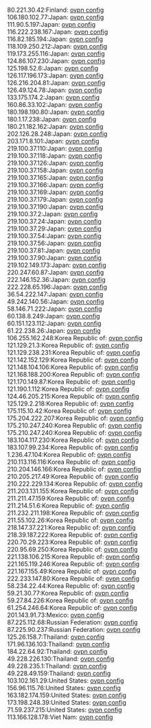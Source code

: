 80.221.30.42:Finland: [ovpn config](vpn/80_221_30_42.ovpn)  
106.180.102.77:Japan: [ovpn config](vpn/106_180_102_77.ovpn)  
111.90.5.197:Japan: [ovpn config](vpn/111_90_5_197.ovpn)  
116.222.238.167:Japan: [ovpn config](vpn/116_222_238_167.ovpn)  
116.82.185.194:Japan: [ovpn config](vpn/116_82_185_194.ovpn)  
118.109.250.212:Japan: [ovpn config](vpn/118_109_250_212.ovpn)  
119.173.255.116:Japan: [ovpn config](vpn/119_173_255_116.ovpn)  
124.86.107.230:Japan: [ovpn config](vpn/124_86_107_230.ovpn)  
125.198.52.6:Japan: [ovpn config](vpn/125_198_52_6.ovpn)  
126.117.196.173:Japan: [ovpn config](vpn/126_117_196_173.ovpn)  
126.216.204.81:Japan: [ovpn config](vpn/126_216_204_81.ovpn)  
126.49.124.78:Japan: [ovpn config](vpn/126_49_124_78.ovpn)  
133.175.174.2:Japan: [ovpn config](vpn/133_175_174_2.ovpn)  
160.86.33.102:Japan: [ovpn config](vpn/160_86_33_102.ovpn)  
180.198.190.80:Japan: [ovpn config](vpn/180_198_190_80.ovpn)  
180.1.17.238:Japan: [ovpn config](vpn/180_1_17_238.ovpn)  
180.21.182.162:Japan: [ovpn config](vpn/180_21_182_162.ovpn)  
202.126.28.248:Japan: [ovpn config](vpn/202_126_28_248.ovpn)  
203.171.8.101:Japan: [ovpn config](vpn/203_171_8_101.ovpn)  
219.100.37.110:Japan: [ovpn config](vpn/219_100_37_110.ovpn)  
219.100.37.118:Japan: [ovpn config](vpn/219_100_37_118.ovpn)  
219.100.37.126:Japan: [ovpn config](vpn/219_100_37_126.ovpn)  
219.100.37.158:Japan: [ovpn config](vpn/219_100_37_158.ovpn)  
219.100.37.165:Japan: [ovpn config](vpn/219_100_37_165.ovpn)  
219.100.37.166:Japan: [ovpn config](vpn/219_100_37_166.ovpn)  
219.100.37.169:Japan: [ovpn config](vpn/219_100_37_169.ovpn)  
219.100.37.179:Japan: [ovpn config](vpn/219_100_37_179.ovpn)  
219.100.37.190:Japan: [ovpn config](vpn/219_100_37_190.ovpn)  
219.100.37.2:Japan: [ovpn config](vpn/219_100_37_2.ovpn)  
219.100.37.24:Japan: [ovpn config](vpn/219_100_37_24.ovpn)  
219.100.37.29:Japan: [ovpn config](vpn/219_100_37_29.ovpn)  
219.100.37.54:Japan: [ovpn config](vpn/219_100_37_54.ovpn)  
219.100.37.56:Japan: [ovpn config](vpn/219_100_37_56.ovpn)  
219.100.37.81:Japan: [ovpn config](vpn/219_100_37_81.ovpn)  
219.100.37.90:Japan: [ovpn config](vpn/219_100_37_90.ovpn)  
219.102.149.173:Japan: [ovpn config](vpn/219_102_149_173.ovpn)  
220.247.60.87:Japan: [ovpn config](vpn/220_247_60_87.ovpn)  
222.146.152.36:Japan: [ovpn config](vpn/222_146_152_36.ovpn)  
222.228.65.196:Japan: [ovpn config](vpn/222_228_65_196.ovpn)  
36.54.222.147:Japan: [ovpn config](vpn/36_54_222_147.ovpn)  
49.242.140.56:Japan: [ovpn config](vpn/49_242_140_56.ovpn)  
58.146.71.222:Japan: [ovpn config](vpn/58_146_71_222.ovpn)  
60.138.8.249:Japan: [ovpn config](vpn/60_138_8_249.ovpn)  
60.151.123.112:Japan: [ovpn config](vpn/60_151_123_112.ovpn)  
61.22.238.26:Japan: [ovpn config](vpn/61_22_238_26.ovpn)  
106.255.162.248:Korea Republic of: [ovpn config](vpn/106_255_162_248.ovpn)  
121.129.21.3:Korea Republic of: [ovpn config](vpn/121_129_21_3.ovpn)  
121.129.238.231:Korea Republic of: [ovpn config](vpn/121_129_238_231.ovpn)  
121.142.152.129:Korea Republic of: [ovpn config](vpn/121_142_152_129.ovpn)  
121.148.104.106:Korea Republic of: [ovpn config](vpn/121_148_104_106.ovpn)  
121.168.188.200:Korea Republic of: [ovpn config](vpn/121_168_188_200.ovpn)  
121.170.149.87:Korea Republic of: [ovpn config](vpn/121_170_149_87.ovpn)  
121.190.1.112:Korea Republic of: [ovpn config](vpn/121_190_1_112.ovpn)  
124.46.205.215:Korea Republic of: [ovpn config](vpn/124_46_205_215.ovpn)  
125.129.2.218:Korea Republic of: [ovpn config](vpn/125_129_2_218.ovpn)  
175.115.10.42:Korea Republic of: [ovpn config](vpn/175_115_10_42.ovpn)  
175.204.222.207:Korea Republic of: [ovpn config](vpn/175_204_222_207.ovpn)  
175.210.247.240:Korea Republic of: [ovpn config](vpn/175_210_247_240.ovpn)  
175.210.247.240:Korea Republic of: [ovpn config](vpn/175_210_247_240.ovpn)  
183.104.117.230:Korea Republic of: [ovpn config](vpn/183_104_117_230.ovpn)  
183.107.99.234:Korea Republic of: [ovpn config](vpn/183_107_99_234.ovpn)  
1.236.47.104:Korea Republic of: [ovpn config](vpn/1_236_47_104.ovpn)  
210.113.116.116:Korea Republic of: [ovpn config](vpn/210_113_116_116.ovpn)  
210.204.146.166:Korea Republic of: [ovpn config](vpn/210_204_146_166.ovpn)  
210.205.217.49:Korea Republic of: [ovpn config](vpn/210_205_217_49.ovpn)  
210.222.229.134:Korea Republic of: [ovpn config](vpn/210_222_229_134.ovpn)  
211.203.131.155:Korea Republic of: [ovpn config](vpn/211_203_131_155.ovpn)  
211.211.47.159:Korea Republic of: [ovpn config](vpn/211_211_47_159.ovpn)  
211.214.51.6:Korea Republic of: [ovpn config](vpn/211_214_51_6.ovpn)  
211.232.211.198:Korea Republic of: [ovpn config](vpn/211_232_211_198.ovpn)  
211.55.102.26:Korea Republic of: [ovpn config](vpn/211_55_102_26.ovpn)  
218.147.37.221:Korea Republic of: [ovpn config](vpn/218_147_37_221.ovpn)  
218.39.187.222:Korea Republic of: [ovpn config](vpn/218_39_187_222.ovpn)  
220.70.29.223:Korea Republic of: [ovpn config](vpn/220_70_29_223.ovpn)  
220.95.69.250:Korea Republic of: [ovpn config](vpn/220_95_69_250.ovpn)  
221.138.106.215:Korea Republic of: [ovpn config](vpn/221_138_106_215.ovpn)  
221.165.119.246:Korea Republic of: [ovpn config](vpn/221_165_119_246.ovpn)  
221.167.155.49:Korea Republic of: [ovpn config](vpn/221_167_155_49.ovpn)  
222.233.147.80:Korea Republic of: [ovpn config](vpn/222_233_147_80.ovpn)  
58.234.22.44:Korea Republic of: [ovpn config](vpn/58_234_22_44.ovpn)  
59.21.30.77:Korea Republic of: [ovpn config](vpn/59_21_30_77.ovpn)  
59.27.84.226:Korea Republic of: [ovpn config](vpn/59_27_84_226.ovpn)  
61.254.246.64:Korea Republic of: [ovpn config](vpn/61_254_246_64.ovpn)  
201.143.91.73:Mexico: [ovpn config](vpn/201_143_91_73.ovpn)  
87.225.112.68:Russian Federation: [ovpn config](vpn/87_225_112_68.ovpn)  
87.225.90.237:Russian Federation: [ovpn config](vpn/87_225_90_237.ovpn)  
125.26.158.7:Thailand: [ovpn config](vpn/125_26_158_7.ovpn)  
171.96.136.103:Thailand: [ovpn config](vpn/171_96_136_103.ovpn)  
184.22.64.92:Thailand: [ovpn config](vpn/184_22_64_92.ovpn)  
49.228.226.130:Thailand: [ovpn config](vpn/49_228_226_130.ovpn)  
49.228.235.1:Thailand: [ovpn config](vpn/49_228_235_1.ovpn)  
49.228.49.159:Thailand: [ovpn config](vpn/49_228_49_159.ovpn)  
103.102.161.29:United States: [ovpn config](vpn/103_102_161_29.ovpn)  
156.96.115.76:United States: [ovpn config](vpn/156_96_115_76.ovpn)  
163.182.174.159:United States: [ovpn config](vpn/163_182_174_159.ovpn)  
173.198.248.39:United States: [ovpn config](vpn/173_198_248_39.ovpn)  
71.59.237.215:United States: [ovpn config](vpn/71_59_237_215.ovpn)  
113.166.128.178:Viet Nam: [ovpn config](vpn/113_166_128_178.ovpn)  
